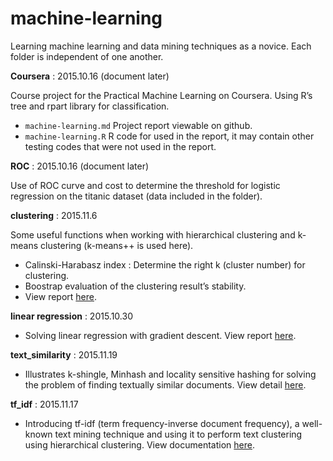 # machine-learning

Learning machine learning and data mining techniques as a novice. Each folder is independent of one another.

**Coursera** : 2015.10.16 (document later)

Course project for the Practical Machine Learning on Coursera. Using R’s tree and rpart library for classification.

- `machine-learning.md` Project report viewable on github.
- `machine-learning.R` R code for used in the report, it may contain other testing codes that were not used in the report.

**ROC** : 2015.10.16 (document later)

Use of ROC curve and cost to determine the threshold for logistic regression on the titanic dataset (data included in the folder).

**clustering** : 2015.11.6

Some useful functions when working with hierarchical clustering and k-means clustering (k-means++ is used here).

- Calinski-Harabasz index : Determine the right k (cluster number) for clustering.
- Boostrap evaluation of the clustering result’s stability.
- View report [here](http://ethen8181.github.io/machine-learning/clustering/clustering.html).

**linear regression** : 2015.10.30

- Solving linear regression with gradient descent. View report [here](http://ethen8181.github.io/machine-learning/linear%20regression/linear_regession_1.html).

**text_similarity** : 2015.11.19

- Illustrates k-shingle, Minhash and locality sensitive hashing for solving the problem of finding textually similar documents. View detail [here](http://ethen8181.github.io/machine-learning/text_similarity/text_similarity.html).

**tf_idf** : 2015.11.17

- Introducing tf-idf (term frequency-inverse document frequency), a well-known text mining technique and using it to perform text clustering using hierarchical clustering. View documentation [here](http://ethen8181.github.io/machine-learning/tf_idf/tf_idf.html).

